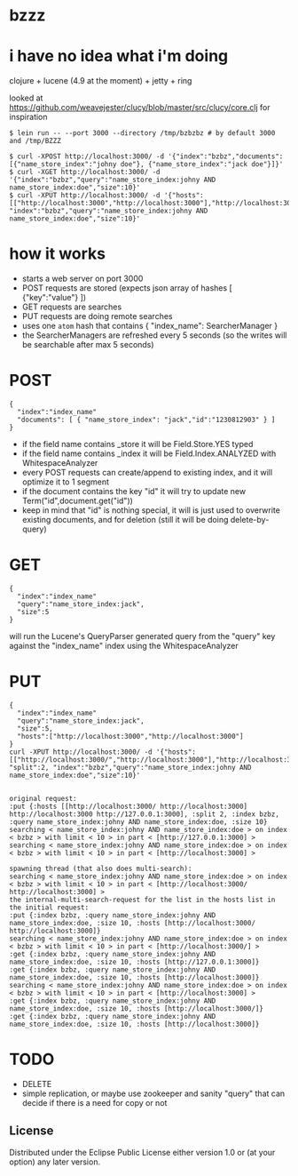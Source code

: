 # bzzz

i have no idea what i'm doing
===

clojure + lucene (4.9 at the moment) + jetty + ring

looked at https://github.com/weavejester/clucy/blob/master/src/clucy/core.clj for inspiration


```
$ lein run -- --port 3000 --directory /tmp/bzbzbz # by default 3000 and /tmp/BZZZ

$ curl -XPOST http://localhost:3000/ -d '{"index":"bzbz","documents":[{"name_store_index":"johny doe"}, {"name_store_index":"jack doe"}]}'
$ curl -XGET http://localhost:3000/ -d '{"index":"bzbz","query":"name_store_index:johny AND name_store_index:doe","size":10}'
$ curl -XPUT http://localhost:3000/ -d '{"hosts":[["http://localhost:3000","http://localhost:3000"],"http://localhost:3000/","http://localhost:3000"], "index":"bzbz","query":"name_store_index:johny AND name_store_index:doe","size":10}'
```

how it works
===

* starts a web server on port 3000
* POST requests are stored (expects json array of hashes [ {"key":"value"} ])
* GET requests are searches
* PUT requests are doing remote searches
* uses one `atom` hash that contains { "index_name": SearcherManager }
* the SearcherManagers are refreshed every 5 seconds (so the writes will be searchable after max 5 seconds)

POST
====

```
{
  "index":"index_name"
  "documents": [ { "name_store_index": "jack","id":"1230812903" } ]
}

```

* if the field name contains _store it will be Field.Store.YES typed
* if the field name contains _index it will be Field.Index.ANALYZED with WhitespaceAnalyzer
* every POST requests can create/append to existing index, and it will optimize it to 1 segment
* if the document contains the key "id" it will try to update new Term("id",document.get("id"))
* keep in mind that "id" is nothing special, it will is just used to overwrite existing documents, and for deletion (still it will be doing delete-by-query)

GET
====

```
{
  "index":"index_name"
  "query":"name_store_index:jack",
  "size":5
}
```

will run the Lucene's QueryParser generated query from the "query" key against the "index_name" index using the WhitespaceAnalyzer

PUT
===
```
{
  "index":"index_name"
  "query":"name_store_index:jack",
  "size":5,
  "hosts":["http://localhost:3000","http://localhost:3000"]
}
curl -XPUT http://localhost:3000/ -d '{"hosts":[["http://localhost:3000/","http://localhost:3000"],"http://localhost:3000","http://127.0.0.1:3000"], "split":2, "index":"bzbz","query":"name_store_index:johny AND name_store_index:doe","size":10}'


original request:
:put {:hosts [[http://localhost:3000/ http://localhost:3000] http://localhost:3000 http://127.0.0.1:3000], :split 2, :index bzbz, :query name_store_index:johny AND name_store_index:doe, :size 10}
searching < name_store_index:johny AND name_store_index:doe > on index < bzbz > with limit < 10 > in part < [http://127.0.0.1:3000] >
searching < name_store_index:johny AND name_store_index:doe > on index < bzbz > with limit < 10 > in part < [http://localhost:3000] >

spawning thread (that also does multi-search):
searching < name_store_index:johny AND name_store_index:doe > on index < bzbz > with limit < 10 > in part < [http://localhost:3000/ http://localhost:3000] >
the internal-multi-search-request for the list in the hosts list in the initial request:
:put {:index bzbz, :query name_store_index:johny AND name_store_index:doe, :size 10, :hosts [http://localhost:3000/ http://localhost:3000]}
searching < name_store_index:johny AND name_store_index:doe > on index < bzbz > with limit < 10 > in part < [http://localhost:3000/] >
:get {:index bzbz, :query name_store_index:johny AND name_store_index:doe, :size 10, :hosts [http://127.0.0.1:3000]}
:get {:index bzbz, :query name_store_index:johny AND name_store_index:doe, :size 10, :hosts [http://localhost:3000]}
searching < name_store_index:johny AND name_store_index:doe > on index < bzbz > with limit < 10 > in part < [http://localhost:3000] >
:get {:index bzbz, :query name_store_index:johny AND name_store_index:doe, :size 10, :hosts [http://localhost:3000/]}
:get {:index bzbz, :query name_store_index:johny AND name_store_index:doe, :size 10, :hosts [http://localhost:3000]}

```

TODO
===

* DELETE
* simple replication, or maybe use zookeeper and sanity "query" that can decide if there is a need for copy or not


## License

Distributed under the Eclipse Public License either version 1.0 or (at
your option) any later version.
